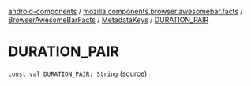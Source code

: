 [android-components](../../../index.md) / [mozilla.components.browser.awesomebar.facts](../../index.md) / [BrowserAwesomeBarFacts](../index.md) / [MetadataKeys](index.md) / [DURATION_PAIR](./-d-u-r-a-t-i-o-n_-p-a-i-r.md)

# DURATION_PAIR

`const val DURATION_PAIR: `[`String`](https://kotlinlang.org/api/latest/jvm/stdlib/kotlin/-string/index.html) [(source)](https://github.com/mozilla-mobile/android-components/blob/master/components/browser/awesomebar/src/main/java/mozilla/components/browser/awesomebar/facts/BrowserAwesomeBarFacts.kt#L28)